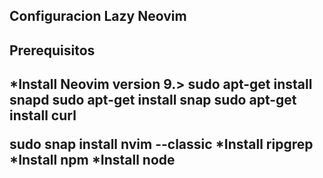 <h2>Configuracion Lazy Neovim <h2/>

<h2>Prerequisitos<h2/>
<div>
*Install Neovim version 9.>
sudo apt-get install snapd
sudo apt-get install snap
sudo apt-get install curl

sudo snap install nvim --classic
*Install ripgrep
*Install npm
*Install node
<div/>

